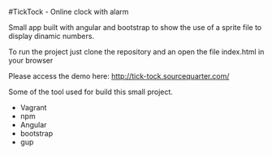 #TickTock - Online clock with alarm

Small app built with angular and bootstrap to show the use of a sprite file to display dinamic numbers.

To run the project just clone the repository and an open the file index.html in your browser

Please access the demo here: http://tick-tock.sourcequarter.com/

Some of the tool used for build this small project.
* Vagrant
* npm
* Angular
* bootstrap
* gup
